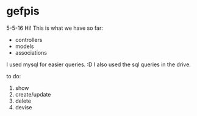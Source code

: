 # gefpis

5-5-16
Hi! This is what we have so far:
- controllers
- models
- associations

I used mysql for easier queries. :D
I also used the sql queries in the drive.

to do:
1. show
2. create/update
3. delete
4. devise
